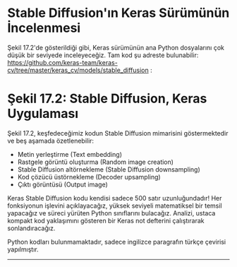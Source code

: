 # Stable Diffusion'ın Keras Sürümünün İncelenmesi

Şekil 17.2'de gösterildiği gibi, Keras sürümünün ana Python dosyalarını çok düşük bir seviyede inceleyeceğiz. Tam kod şu adreste bulunabilir: https://github.com/keras-team/keras-cv/tree/master/keras_cv/models/stable_diffusion : 

# Şekil 17.2: Stable Diffusion, Keras Uygulaması

Şekil 17.2, keşfedeceğimiz kodun Stable Diffusion mimarisini göstermektedir ve beş aşamada özetlenebilir:
- Metin yerleştirme (Text embedding)
- Rastgele görüntü oluşturma (Random image creation)
- Stable Diffusion altörnekleme (Stable Diffusion downsampling)
- Kod çözücü üstörnekleme (Decoder upsampling)
- Çıktı görüntüsü (Output image)

Keras Stable Diffusion kodu kendisi sadece 500 satır uzunluğundadır! 
Her fonksiyonun işlevini açıklayacağız, yüksek seviyeli matematiksel bir temsil yapacağız ve süreci yürüten Python sınıflarını bulacağız. Analizi, ustaca kompakt kod yaklaşımını gösteren bir Keras not defterini çalıştırarak sonlandıracağız.

Python kodları bulunmamaktadır, sadece ingilizce paragrafın türkçe çevirisi yapılmıştır.

---

